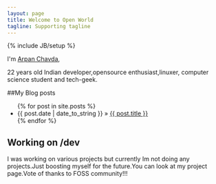 ```yaml
---
layout: page
title: Welcome to Open World
tagline: Supporting tagline
---
```

{% include JB/setup %}

I'm [Arpan Chavda](http://arpan-chavda.github.com),
 
 22 years old Indian developer,opensource enthusiast,linuxer,
computer science student and tech-geek.


##My Blog posts

<ul class="posts">
  {% for post in site.posts %}
    <li><span>{{ post.date | date_to_string }}</span> &raquo; <a href="{{ BASE_PATH }}{{ post.url }}">{{ post.title }}</a></li>
  {% endfor %}
</ul>

## Working on /dev
I was working on various projects but currently Im not doing any projects.Just boosting myself for the future.You can look at my project page.Vote of thanks to FOSS community!!!


